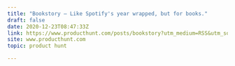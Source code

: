 ```yaml
---
title: "Bookstory — Like Spotify's year wrapped, but for books."
draft: false
date: 2020-12-23T08:47:33Z
link: https://www.producthunt.com/posts/bookstory?utm_medium=RSS&utm_source=hune
site: www.producthunt.com
topic: product hunt  

---
```

